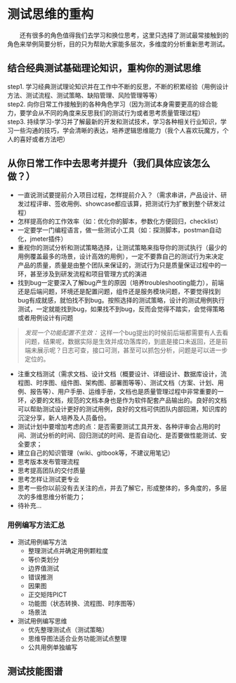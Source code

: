 # 测试思维的重构

&#8195;&#8195;还有很多的角色值得我们去学习和换位思考，这里只选择了测试最常接触到的角色来举例简要分析，目的只为帮助大家能多层次，多维度的分析重新思考测试。

## 结合经典测试基础理论知识，重构你的测试思维

step1. 学习经典测试理论知识并在工作中不断的反思，不断的积累经验（用例设计方法、测试流程、测试策略、缺陷管理、风险管理等等）   
step2. 向你日常工作接触到的各种角色学习（因为测试本身需要更高的综合能力，要学会从不同的角度来反思我们的测试行为或者思考质量管理过程）  
step3. 持续学习-学习并了解最新的开发和测试技术，学习各种相关行业知识，学习一些沟通的技巧，学会清晰的表达，培养逻辑思维能力（我个人喜欢玩魔方，个人的喜好或者方法吧）

## 从你日常工作中去思考并提升（我们具体应该怎么做？）

* 一直说测试要提前介入项目过程，怎样提前介入？（需求串讲，产品设计、研发过程评审、签收用例、showcase都应该算，把测试行为扩散到整个研发过程）
* 怎样提高你的工作效率（如：优化你的脚本，参数化方便回归，checklist）
* 一定要学一门编程语言，做一些测试小工具（如：探测脚本，postman自动化，jmeter插件）
* 重视你的测试分析和测试策略选择，让测试策略来指导你的测试执行（最少的用例覆盖最多的场景，设计高效的用例），一定不要靠自己的测试行为来决定产品的质量，质量是由整个团队来保证的，测试行为只是质量保证过程中的一环，甚至涉及到研发流程和项目管理方式的演进
* 找到bug一定要深入了解bug产生的原因（培养troubleshooting能力），前端还是后端问题，环境还是配置问题，组件还是服务模块问题，不要觉得找到bug有成就感，就怕找不到bug。按照选择的测试策略，设计的测试用例执行测试，一定就能找到bug，如果找不到bug，反而会觉得不踏实，会觉得策略或者用例设计有问题
> _发现一个功能配置不生效：_ 这样一个bug提出的时候前后端都需要有人去看问题，结果呢，数据实际是生效并成功落库的，到底是接口未返回，还是前端未展示呢？日志可查，接口可测，甚至可以抓包分析，问题是可以进一步定位的。
* 注重文档测试（需求文档、设计文档（概要设计、详细设计、数据库设计，流程图、时序图、组件图、架构图、部署图等等）、测试文档（方案、计划、用例、报告等）、用户手册、运维手册，文档也是质量管理过程中非常重要的一环，必要的文档，规范的文档本身也是作为软件配套产品输出的。良好的文档可以帮助测试设计更好的测试用例，良好的文档可供团队内部回溯，知识库的沉淀分享，新人培养及人员备份。
* 测试计划中要增加考虑的点：是否需要测试工具开发、各种评审会占用的时间、测试分析的时间、回归测试的时间、是否自动化、是否要做性能测试、安全要求；
* 建立自己的知识管理（wiki、gitbook等，不建议用笔记）
* 思考版本发布管理流程
* 思考提高团队的交付质量
* 思考怎样让测试更专业
* 思考一些你以前没有去关注的点，并去了解它，形成整体的，多角度的，多层次的多维思维分析能力；
* 待补充...



### 用例编写方法汇总
- 测试用例编写方法
  - 整理测试点并确定用例颗粒度
  - 等价类划分
  - 边界值测试
  - 错误推测
  - 因果图
  - 正交矩阵PICT
  - 功能图（状态转换、流程图、时序图等）
  - 场景法
- 测试用例编写思维
  - 优先整理测试点（测试策略）
  - 思维导图法适合业务功能测试点整理
  - 公共用例单独编写


## 测试技能图谱

